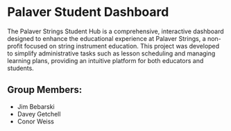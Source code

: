 # Palaver Student Dashboard
The Palaver Strings Student Hub is a comprehensive, interactive dashboard designed to enhance the educational experience at Palaver Strings, a non-profit focused on string instrument education. This project was developed to simplify administrative tasks such as lesson scheduling and managing learning plans, providing an intuitive platform for both educators and students.

## Group Members: 
- Jim Bebarski
- Davey Getchell
- Conor Weiss
